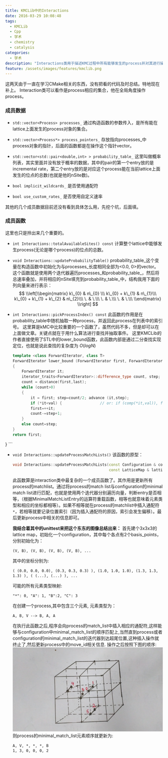 ```yaml
---
title: KMCLib中的Interactions
date: 2016-03-29 10:08:48
tags:
  - KMCLib
  - Cpp
  - 学术
  - chemistry
  - catalysis
categories:
  - 学术
description: "Interactions类用于描述KMC过程中所有能够发生的process并对其进行操作，<br>其中包括process的抽取，更新process的match list等。"
feature: /assets/images/features/kmclib.png
---
```


这两天由于一直在学习CMake相关的东西，没有把看的代码及时总结。特地现在补上。
Interaction类可以看作是process相应的集合，他在全局角度操作process。

### 成员数据
- `std::vector<Process> processes_`
    通过构造函数的参数传入，是所有能在lattice上面发生的process对象的集合。

- `std::vector<Process*> process_pointers_`
    存放指向processes_中process对象的指针，后面的函数都是在操作这个指针vector。

- `std::vector<std::pair<double,int> > probability_table_`
    这里叫做概率列表，其实里面并没有放于概率的数据，其中的pair的第一个entry放的是incremental rate，第二个entry放的是对应这个process能在当前lattice上面发生的位点的总数(也就是他的nSite数)。

- `bool implicit_wildcards_`
    是否使用通配符

- `bool use_custom_rates_`
    是否使用自定义速率

其他的几个成员数据目前还没有看到具体怎么用，先挖个坑，后面填。

<!-- more -->

### 成员函数
这里也只是拎出来几个重要的。
- `int Interactions::totalAvailableSites() const`
    计算整个lattice中能够发生process(无论是哪个process)的位点的总数。

- `void Interactions::updateProbabilityTable()`
    probability\_table\_这个变量在构造函数中初始化为与processes\_长度相同全部为<0.0, 0>的vector。
    这个函数就是使用两个迭代器遍历processes\_和probability\_table\_，然后将总速率叠加，并将相应的nSite填充到probability\_table\_中，结构我用下面的列向量来进行表示：
$$
\\left[\\begin{matrix}
     k\_{0} & n\_{0} \\\
     k\_{0} + k\_{1} & n\_{1}\\\
     k\_{0} + k\_{1} + k\_{2} & n\_{2}\\\
     \. & \.\\\
     \. & \.\\\
     \. & \.\\\
\\end{matrix} \\right]
$$

- `int Interactions::pickProcessIndex() const`
    此函数的作用是在probability_table中随机抽取一种process，并返回此process在列表中的索引号。
    这里算是kMC中比较重要的一个函数了，虽然代码不多，但是却可以在上面做文章。关键点就在于用什么算法进行查找并抽取事件。
    这里KMCLib的作者直接使用了STL中的lower_bound函数，此函数内部是通过二分查找实现定位，也就是说此查找的复杂度为 $O(logN)$

    ``` Cpp
    template <class ForwardIterator, class T>
    ForwardIterator lower_bound (ForwardIterator first, ForwardIterator last, const T& val)
    {
        ForwardIterator it;
        iterator_traits<ForwardIterator>::difference_type count, step;
        count = distance(first,last);
        while (count>0)
        {
            it = first; step=count/2; advance (it,step);
            if (*it<val) {                 // or: if (comp(*it,val)), for version (2)
            first=++it;
            count-=step+1;
        }
        else count=step;
    }
    return first;
}
    ```
<br>
- `void Interactions::updateProcessMatchLists()`
    该函数的原型：
    ``` Cpp
    void Interactions::updateProcessMatchLists(const Configuration & configuration,
                                               const LatticeMap & lattice_map)
    ```
    此函数算是interaction类中最复杂的一个成员函数了。其作用是更新所有process的matchlist。通过将process的match list与configuration的minimal match list进行匹配，也就是使用两个迭代器分别遍历向量，判断entry是否相等，（根据MinimalMatchListEntry的运算符重载函数，相等也就意味着元素类型和相应的坐标都相等）。如果不相等就在process的matchlist中插入通配符`*`，若相等就要记录位置索引（因为插入通配符的原因，索引会发生偏移）。最后更新process中相关的信息即可。

    **我结合着其中的unittest来把这个东东的图像总结出来：**
    首先建个3x3x3的lattice map，初始化一个configuration，其中每个各点有2个basis_points，分别初始化为：
    ```
    (V, B), (V, B), (V, B), (V, B), ...
    ```
    其中的坐标分别为:
    ```
    ( (0.0, 0.0, 0.0), (0.3, 0.3, 0.3) ), (1.0, 1.0, 1.0), (1.3, 1.3, 1.3) ), ( (...), (...) ), ...
    ```
    可能的所有元素类型映射:
    ```
    "*": 0, "A": 1, "B":2, "C": 3
    ```

    在创建一个process,其中包含三个元素, 
    元素类型为：
    ```
    A, B, V --> B, A, A
    ```
    在执行此函数之后,程序会向process的match_list中插入相应的通配符,这样能够与configuration中minimal_match_list的顺序匹配上,当然直到process或者configuration的minimal_match_list的迭代器到达超尾位置,这种插入操作就终止了,然后更新process中的move_id相关信息.
    操作之后按照下图的顺序:
    ![](/assets/images/blog_img/2016-03-29-KMCLib中的Interactions/lattice.png)
    则process的minimal_match_list元素顺序就更新为:
    ```
    A, V, *, *, *, B
    1, 3, 0, 0, 0, 2
    ```
